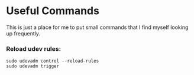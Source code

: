 # Useful Commands

This is just a place for me to put small commands that I find myself looking up frequently.

### Reload udev rules:

```
sudo udevadm control --reload-rules
sudo udevadm trigger
```
